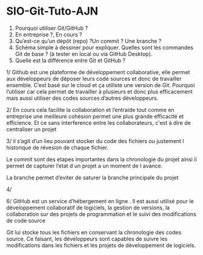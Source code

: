 # SIO-Git-Tuto-AJN
1. Pourquoi utiliser Git/GitHub ?
2. En entreprise ?, En cours ?
3. Qu’est-ce qu’un dépôt (repo) ?Un commit ? Une branche ? 
4. Schéma simple à dessiner pour expliquer. 
Quelles sont les commandes Git de base ? (à tester en local ou via GitHub Desktop).
6. Quelle est la différence entre Git et GitHub ?

1/ Github est une plateforme de développement collaborative, elle permet aux développeurs de déposer leurs code sources  et donc de travailler ensemble. C’est basé sur le cloud et ça utiliste une version de Git. Pourquoi l’utiliser car cela permet de travailler à plusieurs et donc plus efficacement mais aussi utiliser des codes sources d’autres développeurs.



2/ En cours cela facilite la collaboration et l’entraide tout comme en entreprise une meilleure cohésion permet une plus grande efficacité et efficience. Et ce sans interference entre les collaborateurs, c'est à dire de centraliser un projet

3/ il s’agit d’un lieu pouvant stocker du code des fichiers ou justement l historique de révesion de chaque fichier.

Le commit sont des etapes importantes dans la chronologie du projet ainsi il permet de capturer l’etat d un projet a un moment de l avance.

La branche permet d’eviter de saturer la branche principale du projet 

4/ 


6/  GitHub est un service d’hébergement en ligne . Il est aussi utilisé pour le développement collaboratif de logiciels, la gestion de versions, la collaboration sur des projets de programmation et le suivi des modifications de code source 

Git lui stocke tous les fichiers en conservant la chronologie des codes source. Ce faisant, les développeurs sont capables de suivre les modifications dans les fichiers et les projets de développement de logiciels. 
































